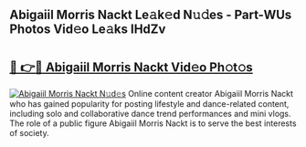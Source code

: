 ## Abigaiil Morris Nackt Le𝚊k𝚎d N𝚞𝚍es - Part-WUs Photos Vid𝚎o Le𝚊ks IHdZv

# <h2><a href="http://fb8wtr.evod.top/?m=Abigaiil+Morris+Nackt">🔗 👉🔴 Abigaiil Morris Nackt Vid𝚎o Ph𝚘t𝚘s</a></h2>

[![Abigaiil Morris Nackt N𝚞d𝚎s](https://i.imgur.com/8V9OHl7.gif)](http://fb8wtr.evod.top/?m=Abigaiil+Morris+Nackt)
Online content creator Abigaiil Morris Nackt who has gained popularity for posting lifestyle and dance-related content, including solo and collaborative dance trend performances and mini vlogs. The role of a public figure Abigaiil Morris Nackt is to serve the best interests of society. 
